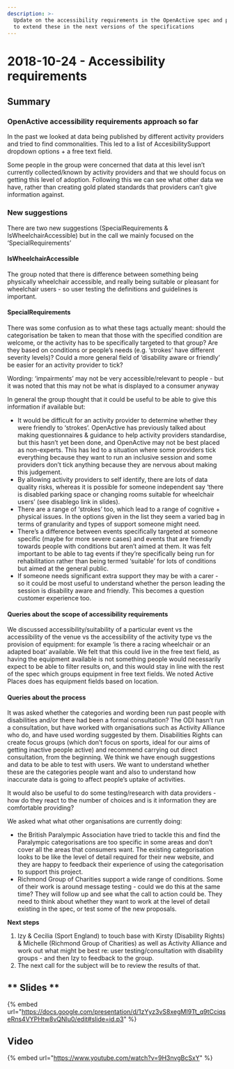 ```yaml
---
description: >-
  Update on the accessibility requirements in the OpenActive spec and proposal
  to extend these in the next versions of the specifications
---
```


# 2018-10-24 - Accessibility requirements

## **Summary**

### **OpenActive accessibility requirements approach so far**

In the past we looked at data being published by different activity providers and tried to find commonalities. This led to a list of AccesibilitySupport dropdown options + a free text field.

Some people in the group were concerned that data at this level isn’t currently collected/known by activity providers and that we should focus on getting this level of adoption. Following this we can see what other data we have, rather than creating gold plated standards that providers can’t give information against.

### New suggestions

There are two new suggestions (SpecialRequirements & IsWheelchairAccessible) but in the call we mainly focused on the ‘SpecialRequirements’

#### IsWheelchairAccessible

The group noted that there is difference between something being physically wheelchair accessible, and really being suitable or pleasant for wheelchair users - so user testing the definitions and guidelines is important.

#### SpecialRequirements&#x20;

There was some confusion as to what these tags actually meant: should the categorisation be taken to mean that those with the specified condition are welcome, or the activity has to be specifically targeted to that group? Are they based on conditions or people’s needs (e.g. ‘strokes’ have different severity levels)? Could a more general field of ‘disability aware or friendly’ be easier for an activity provider to tick?

Wording: ‘impairments’ may not be very accessible/relevant to people - but it was noted that this may not be what is displayed to a consumer anyway&#x20;

In general the group thought that it could be useful to be able to give this information if available but:

* It would be difficult for an activity provider to determine whether they were friendly to ‘strokes’. OpenActive has previously talked about making questionnaires & guidance to help activity providers standardise, but this hasn’t yet been done, and OpenActive may not be best placed as non-experts. This has led to a situation where some providers tick everything because they want to run an inclusive session and some providers don’t tick anything because they are nervous about making this judgement.
* By allowing activity providers to self identify, there are lots of data quality risks, whereas it is possible for someone independent say ‘there is disabled parking space or changing rooms suitable for wheelchair users’ (see disablego link in slides).
* There are a range of ‘strokes’ too, which lead to a range of cognitive + physical issues. In the options given in the list they seem a varied bag in terms of granularity and types of support someone might need.
* There’s a difference between events specifically targeted at someone specific (maybe for more severe cases) and events that are friendly towards people with conditions but aren’t aimed at them. It was felt important to be able to tag events if they’re specifically being run for rehabilitation rather than being termed ‘suitable’ for lots of conditions but aimed at the general public.
* If someone needs significant extra support they may be with a carer - so it could be most useful to understand whether the person leading the session is disability aware and friendly. This becomes a question customer experience too.

#### Queries about the scope of accessibility requirements

We discussed accessibility/suitability of a particular event vs the accessibility of the venue vs the accessibility of the activity type vs the provision of equipment: for example ‘is there a racing wheelchair or an adapted boat’ available. We felt that this could live in the free text field, as having the equipment available is not something people would necessarily expect to be able to filter results on, and this would stay in line with the rest of the spec which groups equipment in free text fields. We noted Active Places does has equipment fields based on location.

#### Queries about the process

It was asked whether the categories and wording been run past people with disabilities and/or there had been a formal consultation? The ODI hasn’t run a consultation, but have worked with organisations such as Activity Alliance who do, and have used wording suggested by them. Disabilities Rights can create focus groups (which don’t focus on sports, ideal for our aims of getting inactive people active) and recommend carrying out direct consultation, from the beginning. We think we have enough suggestions and data to be able to test with users. We want to understand whether these are the categories people want and also to understand how inaccurate data is going to affect people’s uptake of activities.

It would also be useful to do some testing/research with data providers - how do they react to the number of choices and is it information they are comfortable providing?

We asked what what other organisations are currently doing:

* the British Paralympic Association have tried to tackle this and find the Paralympic categorisations are too specific in some areas and don’t cover all the areas that consumers want. The existing categorisation looks to be like the level of detail required for their new website, and they are happy to feedback their experience of using the categorisation to support this project.
* Richmond Group of Charities support a wide range of conditions. Some of their work is around message testing - could we do this at the same time? They will follow up and see what the call to action could be. They need to think about whether they want to work at the level of detail existing in the spec, or test some of the new proposals.

**Next steps**

1. Izy & Cecilia (Sport England) to touch base with Kirsty (Disability Rights) & Michelle (Richmond Group of Charities) as well as Activity Alliance and work out what might be best re: user testing/consultation with disability groups - and then Izy to feedback to the group.
2. The next call for the subject will be to review the results of that.

## ** Slides **

{% embed url="https://docs.google.com/presentation/d/1zYyz3vS8xegMI9Tt_q9tCciqseRns4VYPHtw8vQNlu0/edit#slide=id.p3" %}

## Video&#x20;

{% embed url="https://www.youtube.com/watch?v=9H3nvgBcSxY" %}
